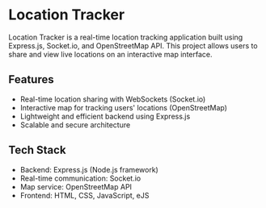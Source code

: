 # Location Tracker
Location Tracker is a real-time location tracking application built using Express.js, Socket.io, and OpenStreetMap API. This project allows users to share and view live locations on an interactive map interface.

## Features
- Real-time location sharing with WebSockets (Socket.io)
- Interactive map for tracking users' locations (OpenStreetMap)
- Lightweight and efficient backend using Express.js
- Scalable and secure architecture
## Tech Stack
- Backend: Express.js (Node.js framework)
- Real-time communication: Socket.io
- Map service: OpenStreetMap API
- Frontend: HTML, CSS, JavaScript, eJS
